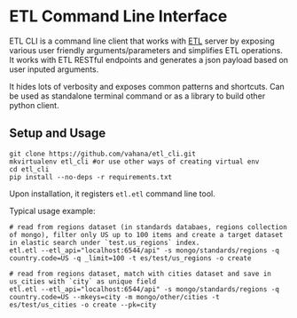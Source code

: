 # ETL Command Line Interface

ETL CLI is a command line client that works with [ETL](https://github.com/vahana/etl) server by exposing various user friendly arguments/parameters and simplifies ETL operations. It works with ETL RESTful endpoints and generates a json payload based on user inputed arguments. 

It hides lots of verbosity and exposes common patterns and shortcuts. Can be used as standalone terminal command or as a library to build other python client.

## Setup and Usage
```
git clone https://github.com/vahana/etl_cli.git
mkvirtualenv etl_cli #or use other ways of creating virtual env
cd etl_cli
pip install --no-deps -r requirements.txt
```

Upon installation, it registers `etl.etl` command line tool.

Typical usage example:

```
# read from regions dataset (in standards databaes, regions collection of mongo), filter only US up to 100 items and create a target dataset in elastic search under `test.us_regions` index.
etl.etl --etl_api="localhost:6544/api" -s mongo/standards/regions -q country.code=US -q _limit=100 -t es/test/us_regions -o create

# read from regions dataset, match with cities dataset and save in us_cities with `city` as unique field
etl.etl --etl_api="localhost:6544/api" -s mongo/standards/regions -q country.code=US --mkeys=city -m mongo/other/cities -t es/test/us_cities -o create --pk=city

```
